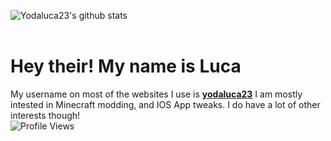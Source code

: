 ![Yodaluca23's github stats](https://github-readme-stats.vercel.app/api?username=yodaluca23&theme=tokyonight&show_icons=true)<br/>
<br/>
# Hey their! My name is Luca<br/>
My username on most of the websites I use is [**yodaluca23**](https://github.com/yodaluca23) I am mostly intested in Minecraft modding, and IOS App tweaks. I do have a lot of other interests though!<br/>
![Profile Views](https://komarev.com/ghpvc/?username=yodaluca23&color=grey)
